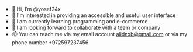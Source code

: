 - 👋 Hi, I’m @yosef24x
- 👀 I'm interested in providing an accessible and useful user interface
- 🌱 I am currently learning programming and e-commerce
- 💞️ I am looking forward to collaborate with a team or company
- 📫 You can reach me via my email account alidnxb@gmail.com or via my phone number +972597237456

<!---
yosef24x/yosef24x is a ✨ special ✨ repository because its `README.md` (this file) appears on your GitHub profile.
You can click the Preview link to take a look at your changes.
--->
